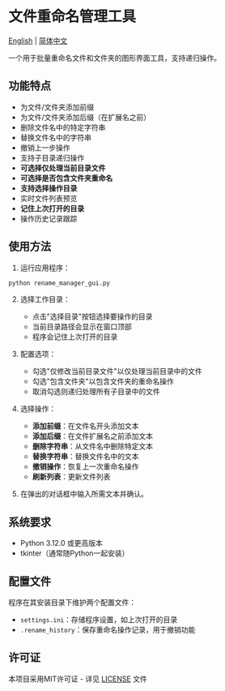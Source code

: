 # 文件重命名管理工具

[English](README.md) | [简体中文](README_CN.md)

一个用于批量重命名文件和文件夹的图形界面工具，支持递归操作。

## 功能特点

- 为文件/文件夹添加前缀
- 为文件/文件夹添加后缀（在扩展名之前）
- 删除文件名中的特定字符串
- 替换文件名中的字符串
- 撤销上一步操作
- 支持子目录递归操作
- **可选择仅处理当前目录文件**
- **可选择是否包含文件夹重命名**
- **支持选择操作目录**
- 实时文件列表预览
- **记住上次打开的目录**
- 操作历史记录跟踪

## 使用方法

1. 运行应用程序：
```bash
python rename_manager_gui.py
```

2. 选择工作目录：
   - 点击"选择目录"按钮选择要操作的目录
   - 当前目录路径会显示在窗口顶部
   - 程序会记住上次打开的目录

3. 配置选项：
   - 勾选"仅修改当前目录文件"以仅处理当前目录中的文件
   - 勾选"包含文件夹"以包含文件夹的重命名操作
   - 取消勾选则递归处理所有子目录中的文件

4. 选择操作：
   - **添加前缀**：在文件名开头添加文本
   - **添加后缀**：在文件扩展名之前添加文本
   - **删除字符串**：从文件名中删除特定文本
   - **替换字符串**：替换文件名中的文本
   - **撤销操作**：恢复上一次重命名操作
   - **刷新列表**：更新文件列表

5. 在弹出的对话框中输入所需文本并确认。

## 系统要求

- Python 3.12.0 或更高版本
- tkinter（通常随Python一起安装）

## 配置文件

程序在其安装目录下维护两个配置文件：
- `settings.ini`：存储程序设置，如上次打开的目录
- `.rename_history`：保存重命名操作记录，用于撤销功能

## 许可证

本项目采用MIT许可证 - 详见 [LICENSE](LICENSE) 文件
